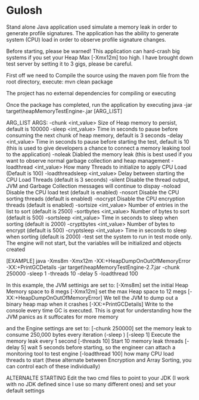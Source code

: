 # Gulosh

Stand alone Java application used simulate a memory leak in order to generate profile signatures. The application has the ability to generate system (CPU) load in order to observe profile signature changes.

Before starting, please be warned! This application can hard-crash big systems if you set your Heap Max [-Xmx12m] too high.
I have brought down test server by setting it to 3 gigs, please be careful.

First off we need to Compile the source using the maven pom file
from the root directory, execute:
mvn clean package

The project has no external dependencies for compiling or executing

Once the package has completed, run the application by executing
java -jar target\heapMemoryTestEngine-<version>.jar [ARG_LIST]

ARG_LIST
ARGS:
 -chunk <int_value> Size of Heap memory to persist, default is 100000
 -sleep <int_value> Time in seconds to pause before consuming the next chunk of heap memory, default is 3 seconds
 -delay <int_value> Time in seconds to pause before starting the test, default is 10 (this is used to give developers a chance to connect a memory leaking tool to the application)
 -noleak Diabled the memory leak (this is best used if you want to observe normal garbage collection and heap management
 -loadthread <int_value> How many Threads to initialize to apply CPU Load (Default is 100)
 -loadthreadsleep <int_value> Delay between starting the CPU Load Threads (default is 3 seconds)
 -silent Disable the thread output, JVM and Garbage Collection messages will continue to dispay
 -noload Disable the CPU load test (default is enabled)
 -nosort Disable the CPU sorting threads (default is enabled)
 -nocrypt Disable the CPU encryption threads (default is enabled)
 -sortsize <int_value> Number of entries in the list to sort (default is 2500)
 -sortbytes <int_value> Number of bytes to sort (default is 500)
 -sortsleep <int_value> Time in seconds to sleep when sorting (default is 2000)
 -cryptbytes <int_value> Number of bytes to encrypt (default is 500)
 -cryptsleep <int_value> Time in seconds to sleep when sorting (default is 2000)
 -test set the system to run in test mode only. The engine will not start, but the variables will be initialized and objects created

[EXAMPLE]
java -Xms8m -Xmx12m -XX:+HeapDumpOnOutOfMemoryError -XX:+PrintGCDetails -jar target\heapMemoryTestEngine-2.7.jar -chunk 250000 -sleep 1 -threads 10 -delay 5 -loadthread 100

In this example, the JVM settinigs are set to:
[-Xms8m] set the initial Heap Memory space to 8 megs 
[-Xmx12m] set the max Heap space to 12 megs
[-XX:+HeapDumpOnOutOfMemoryError] We tell the JVM to dump out a binary heap map when it crashes
[-XX:+PrintGCDetails] Write to the console every time GC is executed. This is great for understanding how the JVM panics as it suffocates for more memory

and the Engine settings are set to:
[-chunk 250000] set the memory leak to consume 250,000 bytes every iteration (-sleep <time>)
[-sleep 1] Execute the memory leak every 1 second
[-threads 10] Start 10 memory leak threads
[-delay 5] wait 5 seconds before starting, so the engineer can attach a monitoring tool to test engine
[-loadthread 100] how many CPU load threads to start (these alternate between Encryption and Array Sorting, you can control each of these individually)

             
ALTERNALTE STARTING
Edit the two cmd files to point to your JDK (I work with no JDK defined since I use so many different ones) and set your default settings
